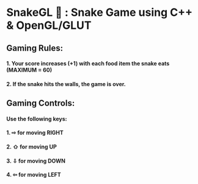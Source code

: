 # SnakeGL 🐍 : Snake Game using C++ & OpenGL/GLUT
## Gaming Rules:
#### 1. Your score increases (+1) with each food item the snake eats (MAXIMUM = 60)
#### 2. If the snake hits the walls, the game is over.
## Gaming Controls:
#### Use the following keys:
#### 1. ⇨ for moving RIGHT
#### 2. ⇧ for moving UP
#### 3. ⇩ for moving DOWN
#### 4. ⇦ for moving LEFT
